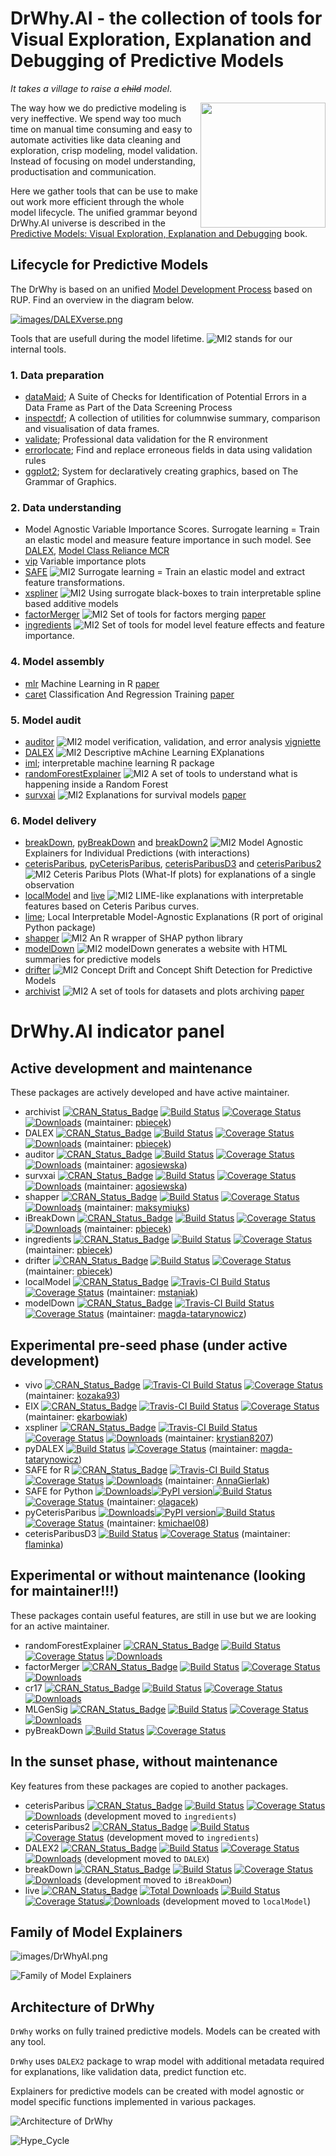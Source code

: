 # DrWhy.AI - the collection of tools for Visual Exploration, Explanation and Debugging of Predictive Models

*It takes a village to raise a <del>child</del> model*.

<img src="logo/drwhy_hex.png" alt="" align="right" width="200px"/>

The way how we do predictive modeling is very ineffective. We spend way too much time on manual time consuming and easy to automate activities like data cleaning and exploration, crisp modeling, model validation. Instead of focusing on model understanding, productisation and communication.

Here we gather tools that can be use to make out work more efficient through the whole model lifecycle.
The unified grammar beyond DrWhy.AI universe is described in the [Predictive Models: Visual Exploration, Explanation and Debugging](https://pbiecek.github.io/PM_VEE/) book.


## Lifecycle for Predictive Models

The DrWhy is based on an unified [Model Development Process](https://github.com/ModelOriented/DrWhy/blob/master/images/ModelDevelopmentProcess.pdf) based on RUP. Find an overview in the diagram below.

[![images/DALEXverse.png](images/DALEXverse.png)]( https://modeloriented.github.io/ModelDevelopmentProcess/ )

Tools that are usefull during the model lifetime. ![MI2](images/mi2.svg) stands for our internal tools.

### 1. Data preparation

* [dataMaid](https://cran.r-project.org/web/packages/dataMaid/index.html); A Suite of Checks for Identification of Potential Errors in a Data Frame as Part of the Data Screening Process
* [inspectdf](https://cran.r-project.org/web/packages/inspectdf/index.html); A collection of utilities for columnwise summary, comparison and visualisation of data frames. 
* [validate](https://github.com/data-cleaning/validate); Professional data validation for the R environment 
* [errorlocate](https://github.com/data-cleaning/errorlocate); Find and replace erroneous fields in data using validation rules 
* [ggplot2](https://ggplot2.tidyverse.org/); System for declaratively creating graphics, based on The Grammar of Graphics.

### 2. Data understanding

* Model Agnostic Variable Importance Scores. Surrogate learning = Train an elastic model and measure feature importance in such model. See [DALEX](https://github.com/pbiecek/DALEX/), [Model Class Reliance MCR](https://arxiv.org/abs/1801.01489) 
* [vip](https://github.com/koalaverse/vip) Variable importance plots 
* [SAFE](https://github.com/MI2DataLab/SAFE) ![MI2](images/mi2.svg) Surrogate learning = Train an elastic model and extract feature transformations. 
* [xspliner](https://github.com/ModelOriented/xspliner) ![MI2](images/mi2.svg) Using surrogate black-boxes to train interpretable spline based additive models 
* [factorMerger](https://github.com/MI2DataLab/factorMerger) ![MI2](images/mi2.svg) Set of tools for factors merging [paper](https://arxiv.org/abs/1709.04412)
* [ingredients](https://github.com/ModelOriented/ingredients) ![MI2](images/mi2.svg) Set of tools for model level feature effects and feature importance.

### 4. Model assembly

* [mlr](https://github.com/mlr-org/mlr) Machine Learning in R [paper](http://jmlr.org/papers/v17/15-066.html)
* [caret](https://github.com/topepo/caret) Classification And Regression Training [paper](https://www.jstatsoft.org/article/view/v028i05)

### 5. Model audit

* [auditor](https://github.com/MI2DataLab/auditor) ![MI2](images/mi2.svg) model verification, validation, and error analysis [vigniette](https://mi2datalab.github.io/auditor/articles/model_performance_audit.html)
* [DALEX](https://github.com/pbiecek/DALEX/) ![MI2](images/mi2.svg) Descriptive mAchine Learning EXplanations
* [iml](https://github.com/christophM/iml); interpretable machine learning R package
* [randomForestExplainer](https://github.com/MI2DataLab/randomForestExplainer) ![MI2](images/mi2.svg) A set of tools to understand what is happening inside a Random Forest
* [survxai](https://github.com/MI2DataLab/survxai) ![MI2](images/mi2.svg) Explanations for survival models [paper](http://joss.theoj.org/papers/dcc9d53e8a1b1f613d59b9658b113fff)

### 6. Model delivery

* [breakDown](https://github.com/pbiecek/breakDown), [pyBreakDown](https://github.com/MI2DataLab/pyBreakDown) and [breakDown2](https://github.com/ModelOriented/breakDown2) ![MI2](images/mi2.svg) Model Agnostic Explainers for Individual Predictions (with interactions)
* [ceterisParibus](https://github.com/pbiecek/ceterisParibus), [pyCeterisParibus](https://github.com/ModelOriented/pyCeterisParibus), [ceterisParibusD3](https://github.com/MI2DataLab/ceterisParibusExt/tree/master/ceterisParibusD3) and [ceterisParibus2](https://github.com/ModelOriented/ceterisParibus2) ![MI2](images/mi2.svg) Ceteris Paribus Plots (What-If plots) for explanations of a single observation
* [localModel](https://github.com/ModelOriented/localModel) and [live](https://github.com/MI2DataLab/live/) ![MI2](images/mi2.svg) 
LIME-like explanations with interpretable features based on Ceteris Paribus curves. 
* [lime](https://github.com/thomasp85/lime); Local Interpretable Model-Agnostic Explanations (R port of original Python package)
* [shapper](https://github.com/ModelOriented/shapper) ![MI2](images/mi2.svg) An R wrapper of SHAP python library
* [modelDown](https://github.com/MI2DataLab/modelDown) ![MI2](images/mi2.svg) modelDown generates a website with HTML summaries for predictive models
* [drifter](https://github.com/ModelOriented/drifter) ![MI2](images/mi2.svg) Concept Drift and Concept Shift Detection for Predictive Models
* [archivist](https://github.com/pbiecek/archivist) ![MI2](images/mi2.svg) A set of tools for datasets and plots archiving [paper](http://doi.org/10.18637/jss.v082.i11)

# DrWhy.AI indicator panel

## Active development and maintenance

These packages are actively developed and have active maintainer.

* archivist [![CRAN_Status_Badge](http://www.r-pkg.org/badges/version/archivist)](https://cran.r-project.org/package=archivist) [![Build Status](https://api.travis-ci.org/pbiecek/archivist.svg?branch=master)](https://travis-ci.org/pbiecek/archivist) [![Coverage
Status](https://img.shields.io/codecov/c/github/pbiecek/archivist/master.svg)](https://codecov.io/github/pbiecek/archivist?branch=master) [![Downloads](http://cranlogs.r-pkg.org/badges/grand-total/archivist?color=orange)](http://cranlogs.r-pkg.org/badges/grand-total/archivist) (maintainer: [pbiecek](https://github.com/pbiecek))
* DALEX [![CRAN_Status_Badge](http://www.r-pkg.org/badges/version/DALEX)](https://cran.r-project.org/package=DALEX) [![Build Status](https://api.travis-ci.org/pbiecek/DALEX.png)](https://travis-ci.org/pbiecek/DALEX) [![Coverage
Status](https://img.shields.io/codecov/c/github/pbiecek/DALEX/master.svg)](https://codecov.io/github/pbiecek/DALEX?branch=master) [![Downloads](http://cranlogs.r-pkg.org/badges/grand-total/DALEX?color=orange)](http://cranlogs.r-pkg.org/badges/grand-total/DALEX) (maintainer: [pbiecek](https://github.com/pbiecek))
* auditor [![CRAN_Status_Badge](http://www.r-pkg.org/badges/version/auditor)](https://cran.r-project.org/package=auditor) [![Build Status](https://api.travis-ci.org/MI2DataLab/auditor.svg?branch=master)](https://travis-ci.org/MI2DataLab/auditor) [![Coverage
Status](https://img.shields.io/codecov/c/github/MI2DataLab/auditor/master.svg)](https://codecov.io/github/MI2DataLab/auditor?branch=master) [![Downloads](http://cranlogs.r-pkg.org/badges/grand-total/auditor?color=orange)](http://cranlogs.r-pkg.org/badges/grand-total/auditor) (maintainer: [agosiewska](https://github.com/agosiewska))
* survxai [![CRAN_Status_Badge](http://www.r-pkg.org/badges/version/survxai)](https://cran.r-project.org/package=survxai) [![Build Status](https://api.travis-ci.org/MI2DataLab/survxai.svg?branch=master)](https://travis-ci.org/MI2DataLab/survxai) [![Coverage
Status](https://img.shields.io/codecov/c/github/MI2DataLab/survxai/master.svg)](https://codecov.io/github/MI2DataLab/survxai?branch=master) [![Downloads](http://cranlogs.r-pkg.org/badges/grand-total/survxai?color=orange)](http://cranlogs.r-pkg.org/badges/grand-total/survxai) (maintainer: [agosiewska](https://github.com/agosiewska))
* shapper [![CRAN_Status_Badge](http://www.r-pkg.org/badges/version/shapper)](https://cran.r-project.org/package=shapper) [![Build Status](https://api.travis-ci.org/ModelOriented/shapper.svg?branch=master)](https://travis-ci.org/ModelOriented/shapper) [![Coverage
Status](https://img.shields.io/codecov/c/github/ModelOriented/shapper/master.svg)](https://codecov.io/github/ModelOriented/shapper?branch=master) [![Downloads](http://cranlogs.r-pkg.org/badges/grand-total/shapper?color=orange)](http://cranlogs.r-pkg.org/badges/grand-total/shapper) (maintainer: [maksymiuks](https://github.com/maksymiuks))
* iBreakDown [![CRAN_Status_Badge](http://www.r-pkg.org/badges/version/iBreakDown)](https://cran.r-project.org/package=iBreakDown) [![Build Status](https://api.travis-ci.org/ModelOriented/drifter.svg?branch=master)](https://travis-ci.org/ModelOriented/drifter) [![Coverage
Status](https://img.shields.io/codecov/c/github/ModelOriented/iBreakDown/master.svg)](https://codecov.io/github/ModelOriented/iBreakDown?branch=master)[![Downloads](http://cranlogs.r-pkg.org/badges/grand-total/iBreakDown?color=orange)](http://cranlogs.r-pkg.org/badges/grand-total/iBreakDown) (maintainer: [pbiecek](https://github.com/pbiecek))
* ingredients [![CRAN_Status_Badge](http://www.r-pkg.org/badges/version/ingredients)](https://cran.r-project.org/package=ingredients) [![Build Status](https://api.travis-ci.org/ModelOriented/ingredients.svg?branch=master)](https://travis-ci.org/ModelOriented/ingredients) [![Coverage
Status](https://img.shields.io/codecov/c/github/ModelOriented/ingredients/master.svg)](https://codecov.io/github/ModelOriented/ingredients?branch=master) (maintainer: [pbiecek](https://github.com/pbiecek))
* drifter [![CRAN_Status_Badge](http://www.r-pkg.org/badges/version/drifter)](https://cran.r-project.org/package=drifter) [![Build Status](https://api.travis-ci.org/ModelOriented/drifter.svg?branch=master)](https://travis-ci.org/ModelOriented/drifter) [![Coverage
Status](https://img.shields.io/codecov/c/github/ModelOriented/drifter/master.svg)](https://codecov.io/github/ModelOriented/drifter?branch=master) (maintainer: [pbiecek](https://github.com/pbiecek))
* localModel [![CRAN_Status_Badge](http://www.r-pkg.org/badges/version/localModel)](https://cran.r-project.org/package=localModel) [![Travis-CI Build Status](https://travis-ci.org/ModelOriented/localModel.svg?branch=master)](https://travis-ci.org/ModelOriented/localModel) [![Coverage Status](https://img.shields.io/codecov/c/github/ModelOriented/localModel/master.svg)](https://codecov.io/github/ModelOriented/localModel?branch=master) (maintainer: [mstaniak](https://github.com/mstaniak))
* modelDown [![CRAN_Status_Badge](http://www.r-pkg.org/badges/version/modelDown)](https://cran.r-project.org/package=modelDown) [![Travis-CI Build Status](https://travis-ci.org/MI2DataLab/modelDown.svg?branch=master)](https://travis-ci.org/MI2DataLab/modelDown) [![Coverage Status](https://img.shields.io/codecov/c/github/MI2DataLab/modelDown/master.svg)](https://codecov.io/github/MI2DataLab/modelDown?branch=master) (maintainer: [magda-tatarynowicz](https://github.com/magda-tatarynowicz))

## Experimental pre-seed phase (under active development)

* vivo [![CRAN_Status_Badge](http://www.r-pkg.org/badges/version/vivo)](https://cran.r-project.org/package=vivo) [![Travis-CI Build Status](https://travis-ci.org/mi2datalab/vivo.svg?branch=master)](https://travis-ci.org/mi2datalab/vivo) [![Coverage Status](https://img.shields.io/codecov/c/github/mi2datalab/vivo/master.svg)](https://codecov.io/github/mi2datalab/vivo?branch=master) (maintainer: [kozaka93](https://github.com/kozaka93))
* EIX [![CRAN_Status_Badge](http://www.r-pkg.org/badges/version/EIX)](https://cran.r-project.org/package=EIX) [![Travis-CI Build Status](https://travis-ci.org/ModelOriented/EIX.svg?branch=master)](https://travis-ci.org/ModelOriented/EIX) [![Coverage Status](https://img.shields.io/codecov/c/github/ModelOriented/EIX/master.svg)](https://codecov.io/github/ModelOriented/EIX?branch=master) (maintainer: [ekarbowiak](https://github.com/ekarbowiak))
* xspliner [![CRAN_Status_Badge](http://www.r-pkg.org/badges/version/xspliner)](https://cran.r-project.org/package=xspliner) [![Travis-CI Build Status](https://travis-ci.org/ModelOriented/xspliner.svg?branch=master)](https://travis-ci.org/ModelOriented/xspliner) [![Coverage Status](https://img.shields.io/codecov/c/github/ModelOriented/xspliner/master.svg)](https://codecov.io/github/ModelOriented/xspliner?branch=master) [![Downloads](http://cranlogs.r-pkg.org/badges/grand-total/xspliner?color=orange)](http://cranlogs.r-pkg.org/badges/grand-total/xspliner)  (maintainer: [krystian8207](https://github.com/krystian8207))
* pyDALEX [![Build Status](https://api.travis-ci.org/MI2DataLab/pyDALEX.svg?branch=master)](https://travis-ci.org/MI2DataLab/pyDALEX) [![Coverage
Status](https://img.shields.io/codecov/c/github/MI2DataLab/pyDALEX/master.svg)](https://codecov.io/github/MI2DataLab/pyDALEX?branch=master)   (maintainer: [magda-tatarynowicz](https://github.com/magda-tatarynowicz))
* SAFE for R [![CRAN_Status_Badge](http://www.r-pkg.org/badges/version/SAFE)](https://cran.r-project.org/package=SAFE) [![Travis-CI Build Status](https://travis-ci.org/MI2DataLab/SAFE.svg?branch=master)](https://travis-ci.org/MI2DataLab/SAFE) [![Coverage Status](https://img.shields.io/codecov/c/github/MI2DataLab/SAFE/master.svg)](https://codecov.io/github/MI2DataLab/SAFE?branch=master) [![Downloads](http://cranlogs.r-pkg.org/badges/grand-total/SAFE?color=orange)](http://cranlogs.r-pkg.org/badges/grand-total/SAFE)  (maintainer: [AnnaGierlak](https://github.com/AnnaGierlak))
* SAFE for Python [![Downloads](https://pepy.tech/badge/safe-transformer)](https://pepy.tech/project/safe-transformer)[![PyPI version](https://badge.fury.io/py/safe-transformer.svg)](https://badge.fury.io/py/safe-transformer)[![Build Status](https://api.travis-ci.org/ModelOriented/SAFE.svg?branch=master)](https://travis-ci.org/ModelOriented/SAFE) [![Coverage
Status](https://img.shields.io/codecov/c/github/ModelOriented/SAFE/master.svg)](https://codecov.io/github/ModelOriented/SAFE?branch=master)   (maintainer: [olagacek](https://github.com/olagacek))
* pyCeterisParibus [![Downloads](https://pepy.tech/badge/pyCeterisParibus)](https://pepy.tech/project/pyCeterisParibus)[![PyPI version](https://badge.fury.io/py/pyCeterisParibus.svg)](https://badge.fury.io/py/pyCeterisParibus)[![Build Status](https://api.travis-ci.org/ModelOriented/pyCeterisParibus.svg?branch=master)](https://travis-ci.org/ModelOriented/pyCeterisParibus) [![Coverage
Status](https://img.shields.io/codecov/c/github/ModelOriented/pyCeterisParibus/master.svg)](https://codecov.io/github/ModelOriented/pyCeterisParibus?branch=master)   (maintainer: [kmichael08](https://github.com/kmichael08))
* ceterisParibusD3 [![Build Status](https://api.travis-ci.org/ModelOriented/ceterisParibusD3.svg?branch=master)](https://travis-ci.org/ModelOriented/ceterisParibusD3) [![Coverage
Status](https://img.shields.io/codecov/c/github/ModelOriented/ceterisParibusD3/master.svg)](https://codecov.io/github/ModelOriented/ceterisParibusD3?branch=master)   (maintainer: [flaminka](https://github.com/flaminka))




## Experimental or without maintenance (looking for maintainer!!!)

These packages contain useful features, are still in use but we are looking for an active maintainer.

* randomForestExplainer [![CRAN_Status_Badge](http://www.r-pkg.org/badges/version/randomForestExplainer)](https://cran.r-project.org/package=randomForestExplainer) [![Build Status](https://api.travis-ci.org/MI2DataLab/randomForestExplainer.svg?branch=master)](https://travis-ci.org/MI2DataLab/randomForestExplainer) [![Coverage
Status](https://img.shields.io/codecov/c/github/MI2DataLab/randomForestExplainer/master.svg)](https://codecov.io/github/MI2DataLab/randomForestExplainer?branch=master) [![Downloads](http://cranlogs.r-pkg.org/badges/grand-total/randomForestExplainer?color=orange)](http://cranlogs.r-pkg.org/badges/grand-total/randomForestExplainer) 
* factorMerger [![CRAN_Status_Badge](http://www.r-pkg.org/badges/version/factorMerger)](https://cran.r-project.org/package=factorMerger) [![Build Status](https://api.travis-ci.org/MI2DataLab/factorMerger.svg?branch=master)](https://travis-ci.org/MI2DataLab/factorMerger) [![Coverage
Status](https://img.shields.io/codecov/c/github/MI2DataLab/factorMerger/master.svg)](https://codecov.io/github/MI2DataLab/factorMerger?branch=master) [![Downloads](http://cranlogs.r-pkg.org/badges/grand-total/factorMerger?color=orange)](http://cranlogs.r-pkg.org/badges/grand-total/factorMerger)
* cr17 [![CRAN_Status_Badge](http://www.r-pkg.org/badges/version/cr17)](https://cran.r-project.org/package=cr17) [![Build Status](https://api.travis-ci.org/geneticsMiNIng/cr17.svg?branch=master)](https://travis-ci.org/geneticsMiNIng/cr17) [![Coverage
Status](https://img.shields.io/codecov/c/github/geneticsMiNIng/cr17/master.svg)](https://codecov.io/github/geneticsMiNIng/cr17?branch=master) [![Downloads](http://cranlogs.r-pkg.org/badges/grand-total/cr17?color=orange)](http://cranlogs.r-pkg.org/badges/grand-total/cr17)
* MLGenSig [![CRAN_Status_Badge](http://www.r-pkg.org/badges/version/MLGenSig)](https://cran.r-project.org/package=MLGenSig) [![Build Status](https://api.travis-ci.org/geneticsMiNIng/MLGenSig.svg?branch=master)](https://travis-ci.org/geneticsMiNIng/MLGenSig) [![Coverage
Status](https://img.shields.io/codecov/c/github/geneticsMiNIng/MLGenSig/master.svg)](https://codecov.io/github/geneticsMiNIng/MLGenSig?branch=master) [![Downloads](http://cranlogs.r-pkg.org/badges/grand-total/MLGenSig?color=orange)](http://cranlogs.r-pkg.org/badges/grand-total/MLGenSig)
* pyBreakDown [![Build Status](https://api.travis-ci.org/MI2DataLab/pyBreakDown.svg?branch=master)](https://travis-ci.org/MI2DataLab/pyBreakDown) [![Coverage
Status](https://img.shields.io/codecov/c/github/MI2DataLab/pyBreakDown/master.svg)](https://codecov.io/github/MI2DataLab/pyBreakDown?branch=master) 



## In the sunset phase, without maintenance

Key features from these packages are copied to another packages.

* ceterisParibus [![CRAN_Status_Badge](http://www.r-pkg.org/badges/version/ceterisParibus)](https://cran.r-project.org/package=ceterisParibus) [![Build Status](https://api.travis-ci.org/pbiecek/ceterisParibus.svg?branch=master)](https://travis-ci.org/pbiecek/ceterisParibus) [![Coverage
Status](https://img.shields.io/codecov/c/github/pbiecek/ceterisParibus/master.svg)](https://codecov.io/github/pbiecek/ceterisParibus?branch=master) [![Downloads](http://cranlogs.r-pkg.org/badges/grand-total/ceterisParibus?color=orange)](http://cranlogs.r-pkg.org/badges/grand-total/ceterisParibus) (development moved to `ingredients`)
* ceterisParibus2 [![CRAN_Status_Badge](http://www.r-pkg.org/badges/version/ceterisParibus2)](https://cran.r-project.org/package=ceterisParibus2) [![Build Status](https://api.travis-ci.org/ModelOriented/ceterisParibus2.svg?branch=master)](https://travis-ci.org/ModelOriented/ceterisParibus2) [![Coverage
Status](https://img.shields.io/codecov/c/github/ModelOriented/ceterisParibus2/master.svg)](https://codecov.io/github/ModelOriented/ceterisParibus2?branch=master)  (development moved to `ingredients`)
* DALEX2 [![CRAN_Status_Badge](http://www.r-pkg.org/badges/version/DALEX2)](https://cran.r-project.org/package=DALEX2) [![Build Status](https://api.travis-ci.org/ModelOriented/DALEX2.svg?branch=master)](https://travis-ci.org/ModelOriented/DALEX2) [![Coverage
Status](https://img.shields.io/codecov/c/github/ModelOriented/DALEX2/master.svg)](https://codecov.io/github/ModelOriented/DALEX2?branch=master)[![Downloads](http://cranlogs.r-pkg.org/badges/grand-total/DALEX2?color=orange)](http://cranlogs.r-pkg.org/badges/grand-total/DALEX2) (development moved to `DALEX`)
* breakDown [![CRAN_Status_Badge](http://www.r-pkg.org/badges/version/breakDown)](https://cran.r-project.org/package=breakDown) [![Build Status](https://api.travis-ci.org/pbiecek/breakDown.svg?branch=master)](https://travis-ci.org/pbiecek/breakDown) [![Coverage
Status](https://img.shields.io/codecov/c/github/pbiecek/breakDown/master.svg)](https://codecov.io/github/pbiecek/breakDown?branch=master) [![Downloads](http://cranlogs.r-pkg.org/badges/grand-total/breakDown?color=orange)](http://cranlogs.r-pkg.org/badges/grand-total/breakDown) (development moved to `iBreakDown`)
* live [![CRAN_Status_Badge](http://www.r-pkg.org/badges/version/live)](https://CRAN.R-project.org/package=live) [![Total Downloads](http://cranlogs.r-pkg.org/badges/grand-total/live?color=orange)](https://cranlogs.r-pkg.org/badges/grand-total/live) [![Build Status](https://travis-ci.org/MI2DataLab/live.svg?branch=master)](https://travis-ci.org/MI2DataLab/live) [![Coverage Status](https://img.shields.io/codecov/c/github/MI2DataLab/live/master.svg)](https://codecov.io/github/MI2DataLab/live?branch=master)[![Downloads](http://cranlogs.r-pkg.org/badges/grand-total/live?color=orange)](http://cranlogs.r-pkg.org/badges/grand-total/live) (development moved to `localModel`)



## Family of Model Explainers

![images/DrWhyAI.png](images/DrWhyAI.png)

![Family of Model Explainers](images/family.png)

## Architecture of DrWhy

`DrWhy` works on fully trained predictive models. Models can be created with any tool. 

`DrWhy` uses `DALEX2` package to wrap model with additional metadata required for explanations, like validation data, predict function etc.

Explainers for predictive models can be created with model agnostic or model specific functions implemented in various packages.


![Architecture of DrWhy](images/DrWhy.png)

![Hype_Cycle](images/Hype_Cycle.svg)


